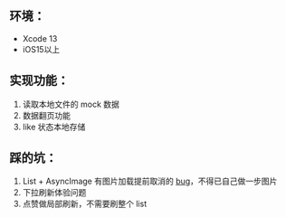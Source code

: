 
## 环境：
* Xcode 13
* iOS15以上

## 实现功能：
1. 读取本地文件的 mock 数据
2. 数据翻页功能
3. like 状态本地存储

## 踩的坑：
1. List + AsyncImage 有图片加载提前取消的 [bug](https://developer.apple.com/forums/thread/682498)，不得已自己做一步图片
2. 下拉刷新体验问题
3. 点赞做局部刷新，不需要刷整个 list



